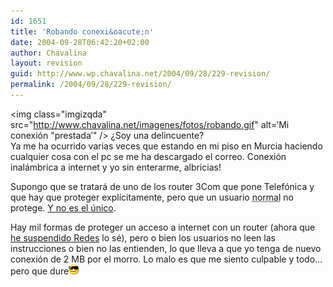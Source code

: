 ```yaml
---
id: 1651
title: 'Robando conexi&oacute;n'
date: 2004-09-28T06:42:20+02:00
author: Chavalina
layout: revision
guid: http://www.wp.chavalina.net/2004/09/28/229-revision/
permalink: /2004/09/28/229-revision/
---
```

<img class="imgizqda" src="http://www.chavalina.net/imagenes/fotos/robando.gif" alt=&prime;Mi conexi&oacute;n "prestada&prime;" /> &iquest;Soy una delincuente?  
Ya me ha ocurrido varias veces que estando en mi piso en Murcia haciendo cualquier cosa con el pc se me ha descargado el correo. Conexi&oacute;n inal&aacute;mbrica a internet y yo sin enterarme, albricias!

Supongo que se tratar&aacute; de uno de los router 3Com que pone Telef&oacute;nica y que hay que proteger expl&iacute;citamente, pero que un usuario <acronym title="los mismos que no podr&iacute;an poner Debian jeje">normal</acronym> no protege. <a href="http://www.ladybenko.net/cafeina/2004/08/wireless.html" target="_blank">Y no es el &uacute;nico</a>.

Hay mil formas de proteger un acceso a internet con un router (ahora que <a href="http://www.chavalina.net/comentar.php?idpost=225" target="_blank">he suspendido Redes</a> lo s&eacute;), pero o bien los usuarios no leen las instrucciones o bien no las entienden, lo que lleva a que yo tenga de nuevo conexi&oacute;n de 2 MB por el morro. Lo malo es que me siento culpable y todo&#8230; pero que dure![gafas](/imagenes/emoticonos/gafas.gif)